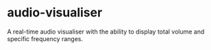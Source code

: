 # audio-visualiser
A real-time audio visualiser with the ability to display total volume and specific frequency ranges.
